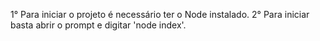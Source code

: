 1° Para iniciar o projeto é necessário ter o Node instalado.
2° Para iniciar basta abrir o prompt e digitar 'node index'.